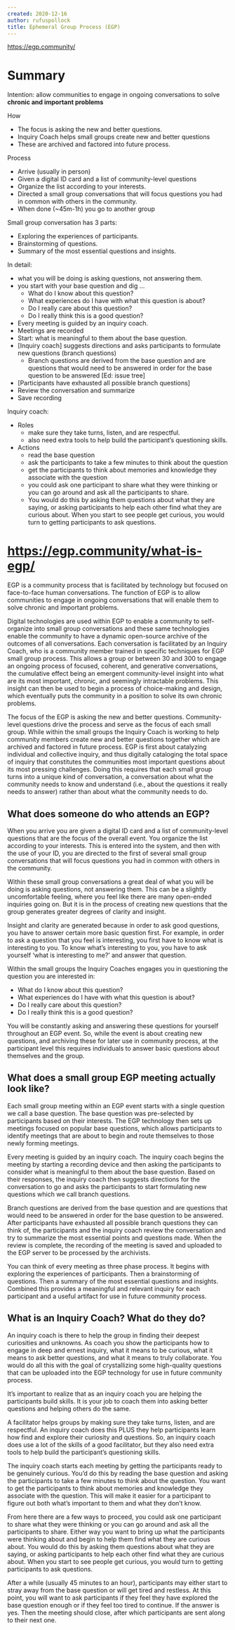 ```yaml
---
created: 2020-12-16
author: rufuspollock
title: Ephemeral Group Process (EGP)
---
```


https://egp.community/

# Summary

Intention: allow communities to engage in ongoing conversations to solve **chronic and important problems**

How

* The focus is asking the new and better questions.
* Inquiry Coach helps small groups create new and better questions
* These are archived and factored into future process.

Process

* Arrive (usually in person)
* Given a digital ID card and a list of community-level questions
* Organize the list according to your interests.
* Directed a small group conversations that will focus questions you had in common with others in the community.
* When done (~45m-1h) you go to another group

Small group conversation has 3 parts:

* Exploring the experiences of participants.
* Brainstorming of questions.
* Summary of the most essential questions and insights.

In detail:

* what you will be doing is asking questions, not answering them.
* you start with your base question and dig ...
  * What do I know about this question?
  * What experiences do I have with what this question is about?
  * Do I really care about this question?
  * Do I really think this is a good question?
* Every meeting is guided by an inquiry coach.
* Meetings are recorded
* Start: what is meaningful to them about the base question.
* [Inquiry coach] suggests directions and asks participants to formulate new questions (branch questions)
  * Branch questions are derived from the base question and are questions that would need to be answered in order for the base question to be answered [Ed: issue tree]
* [Participants have exhausted all possible branch questions]
* Review the conversation and summarize
* Save recording

Inquiry coach:

* Roles
  * make sure they take turns, listen, and are respectful.
  * also need extra tools to help build the participant’s questioning skills.
* Actions
  * read the base question
  * ask the participants to take a few minutes to think about the question
  * get the participants to think about memories and knowledge they associate with the question
  * you could ask one participant to share what they were thinking or you can go around and ask all the participants to share.
  *  You would do this by asking them questions about what they are saying, or asking participants to help each other find what they are curious about. When you start to see people get curious, you would turn to getting participants to ask questions.

# https://egp.community/what-is-egp/

EGP is a community process that is facilitated by technology but focused on face-to-face human conversations. The function of EGP is to allow communities to engage in ongoing conversations that will enable them to solve chronic and important problems.

Digital technologies are used within EGP to enable a community to self-organize into small group conversations and these same technologies enable the community to have a dynamic open-source archive of the outcomes of all conversations. Each conversation is facilitated by an Inquiry Coach, who is a community member trained in specific techniques for EGP small group process. This allows a group or between 30 and 300 to engage an ongoing process of focused, coherent, and generative conversations, the cumulative effect being an emergent community-level insight into what are its most important, chronic, and seemingly intractable problems. This insight can then be used to begin a process of choice-making and design, which eventually puts the community in a position to solve its own chronic problems.

The focus of the EGP is asking the new and better questions. Community-level questions drive the process and serve as the focus of each small group. While within the small groups the Inquiry Coach is working to help community members create new and better questions together which are archived and factored in future process. EGP is first about catalyzing individual and collective inquiry, and thus digitally cataloging the total space of inquiry that constitutes the communities most important questions about its most pressing challenges. Doing this requires that each small group turns into a unique kind of conversation, a conversation about what the community needs to know and understand (i.e., about the questions it really needs to answer) rather than about what the community needs to do.

## What does someone do who attends an EGP?

When you arrive you are given a digital ID card and a list of community-level questions that are the focus of the overall event. You organize the list according to your interests. This is entered into the system, and then with the use of your ID, you are directed to the first of several small group conversations that will focus questions you had in common with others in the community.

Within these small group conversations a great deal of what you will be doing is asking questions, not answering them. This can be a slightly uncomfortable feeling, where you feel like there are many open-ended inquiries going on. But it is in the process of creating new questions that the group generates greater degrees of clarity and insight.

Insight and clarity are generated because in order to ask good questions, you have to answer certain more basic question first. For example, in order to ask a question that you feel is interesting, you first have to know what is interesting to you. To know what’s interesting to you, you have to ask yourself ‘what is interesting to me?’ and answer that question.

Within the small groups the Inquiry Coaches engages you in questioning the question you are interested in:

* What do I know about this question?
* What experiences do I have with what this question is about?
* Do I really care about this question?
* Do I really think this is a good question?

You will be constantly asking and answering these questions for yourself throughout an EGP event. So, while the event is about creating new questions, and archiving these for later use in community process, at the participant level this requires individuals to answer basic questions about themselves and the group.

## What does a small group EGP meeting actually look like?

Each small group meeting within an EGP event starts with a single question we call a base question. The base question was pre-selected by participants based on their interests. The EGP technology then sets up meetings focused on popular base questions, which allows participants to identify meetings that are about to begin and route themselves to those newly forming meetings.

Every meeting is guided by an inquiry coach. The inquiry coach begins the meeting by starting a recording device and then asking the participants to consider what is meaningful to them about the base question. Based on their responses, the inquiry coach then suggests directions for the conversation to go and asks the participants to start formulating new questions which we call branch questions.

Branch questions are derived from the base question and are questions that would need to be answered in order for the base question to be answered. After participants have exhausted all possible branch questions they can think of, the participants and the inquiry coach review the conversation and try to summarize the most essential points and questions made. When the review is complete, the recording of the meeting is saved and uploaded to the EGP server to be processed by the archivists.

You can think of every meeting as three phase process. It begins with exploring the experiences of participants. Then a brainstorming of questions. Then a summary of the most essential questions and insights. Combined this provides a meaningful and relevant inquiry for each participant and a useful artifact for use in future community process.

## What is an Inquiry Coach? What do they do?

An inquiry coach is there to help the group in finding their deepest curiosities and unknowns. As coach you show the participants how to engage in deep and ernest inquiry, what it means to be curious, what it means to ask better questions, and what it means to truly collaborate. You would do all this with the goal of crystallizing some high-quality questions that can be uploaded into the EGP technology for use in future community process.

It’s important to realize that as an inquiry coach you are helping the participants build skills. It is your job to coach them into asking better questions and helping others do the same.

A facilitator helps groups by making sure they take turns, listen, and are respectful. An inquiry coach does this PLUS they help participants learn how find and explore their curiosity and questions. So, an inquiry coach does use a lot of the skills of a good facilitator, but they also need extra tools to help build the participant’s questioning skills.

The inquiry coach starts each meeting by getting the participants ready to be genuinely curious. You’d do this by reading the base question and asking the participants to take a few minutes to think about the question. You want to get the participants to think about memories and knowledge they associate with the question. This will make it easier for a participant to figure out both what’s important to them and what they don’t know.

From here there are a few ways to proceed, you could ask one participant to share what they were thinking or you can go around and ask all the participants to share. Either way you want to bring up what the participants were thinking about and begin to help them find what they are curious about. You would do this by asking them questions about what they are saying, or asking participants to help each other find what they are curious about. When you start to see people get curious, you would turn to getting participants to ask questions.

After a while (usually 45 minutes to an hour), participants may either start to stray away from the base question or will get tired and restless. At this point, you will want to ask participants if they feel they have explored the base question enough or if they feel too tired to continue. If the answer is yes. Then the meeting should close, after which participants are sent along to their next one.